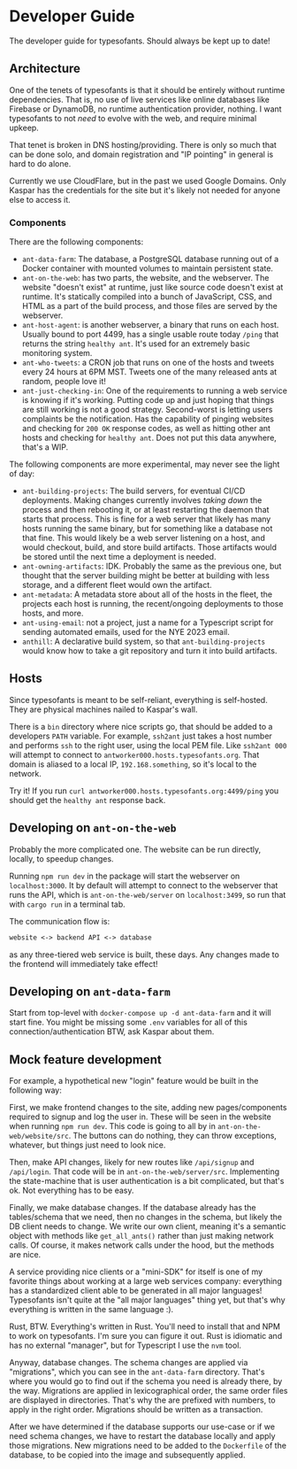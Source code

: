 # Developer Guide

The developer guide for typesofants. Should always be kept up to date!

## Architecture

One of the tenets of typesofants is that it should be entirely without runtime
dependencies. That is, no use of live services like online databases like
Firebase or DynamoDB, no runtime authentication provider, nothing. I want
typesofants to not _need_ to evolve with the web, and require minimal upkeep.

That tenet is broken in DNS hosting/providing. There is only so much that can be
done solo, and domain registration and "IP pointing" in general is hard to do
alone.

Currently we use CloudFlare, but in the past we used Google Domains. Only Kaspar
has the credentials for the site but it's likely not needed for anyone else to
access it.

### Components

There are the following components:

- `ant-data-farm`: The database, a PostgreSQL database running out of a Docker
  container with mounted volumes to maintain persistent state.
- `ant-on-the-web`: has two parts, the website, and the webserver. The website
  "doesn't exist" at runtime, just like source code doesn't exist at runtime.
  It's statically compiled into a bunch of JavaScript, CSS, and HTML as a part
  of the build process, and those files are served by the webserver.
- `ant-host-agent`: is another webserver, a binary that runs on each host.
  Usually bound to port 4499, has a single usable route today `/ping` that
  returns the string `healthy ant`. It's used for an extremely basic monitoring
  system.
- `ant-who-tweets`: a CRON job that runs on one of the hosts and tweets every 24
  hours at 6PM MST. Tweets one of the many released ants at random, people love
  it!
- `ant-just-checking-in`: One of the requirements to running a web service is
  knowing if it's working. Putting code up and just hoping that things are still
  working is not a good strategy. Second-worst is letting users complaints be
  the notification. Has the capability of pinging websites and checking for
  `200 OK` response codes, as well as hitting other ant hosts and checking for
  `healthy ant`. Does not put this data anywhere, that's a WIP.

The following components are more experimental, may never see the light of day:

- `ant-building-projects`: The build servers, for eventual CI/CD deployments.
  Making changes currently involves _taking down_ the process and then rebooting
  it, or at least restarting the daemon that starts that process. This is fine
  for a web server that likely has many hosts running the same binary, but for
  something like a database not that fine. This would likely be a web server
  listening on a host, and would checkout, build, and store build artifacts.
  Those artifacts would be stored until the next time a deployment is needed.
- `ant-owning-artifacts`: IDK. Probably the same as the previous one, but
  thought that the server building might be better at building with less
  storage, and a different fleet would own the artifact.
- `ant-metadata`: A metadata store about all of the hosts in the fleet, the
  projects each host is running, the recent/ongoing deployments to those hosts,
  and more.
- `ant-using-email`: not a project, just a name for a Typescript script for
  sending automated emails, used for the NYE 2023 email.
- `anthill`: A declarative build system, so that `ant-building-projects` would
  know how to take a git repository and turn it into build artifacts.

## Hosts

Since typesofants is meant to be self-reliant, everything is self-hosted. They
are physical machines nailed to Kaspar's wall.

There is a `bin` directory where nice scripts go, that should be added to a
developers `PATH` variable. For example, `ssh2ant` just takes a host number and
performs `ssh` to the right user, using the local PEM file. Like `ssh2ant 000`
will attempt to connect to `antworker000.hosts.typesofants.org`. That domain is
aliased to a local IP, `192.168.something`, so it's local to the network.

Try it! If you run `curl antworker000.hosts.typesofants.org:4499/ping` you
should get the `healthy ant` response back.

## Developing on `ant-on-the-web`

Probably the more complicated one. The website can be run directly, locally, to
speedup changes.

Running `npm run dev` in the package will start the webserver on
`localhost:3000`. It by default will attempt to connect to the webserver that
runs the API, which is `ant-on-the-web/server` on `localhost:3499`, so run that
with `cargo run` in a terminal tab.

The communication flow is:

```txt
website <-> backend API <-> database
```

as any three-tiered web service is built, these days. Any changes made to the
frontend will immediately take effect!

## Developing on `ant-data-farm`

Start from top-level with `docker-compose up -d ant-data-farm` and it will start
fine. You might be missing some `.env` variables for all of this
connection/authentication BTW, ask Kaspar about them.

## Mock feature development

For example, a hypothetical new "login" feature would be built in the following
way:

First, we make frontend changes to the site, adding new pages/components
required to signup and log the user in. These will be seen in the website when
running `npm run dev`. This code is going to all by in
`ant-on-the-web/website/src`. The buttons can do nothing, they can throw
exceptions, whatever, but things just need to look nice.

Then, make API changes, likely for new routes like `/api/signup` and
`/api/login`. That code will be in `ant-on-the-web/server/src`. Implementing the
state-machine that is user authentication is a bit complicated, but that's ok.
Not everything has to be easy.

Finally, we make database changes. If the database already has the tables/schema
that we need, then no changes in the schema, but likely the DB client needs to
change. We write our own client, meaning it's a semantic object with methods
like `get_all_ants()` rather than just making network calls. Of course, it makes
network calls under the hood, but the methods are nice.

A service providing nice clients or a "mini-SDK" for itself is one of my
favorite things about working at a large web services company: everything has a
standardized client able to be generated in all major languages! Typesofants
isn't quite at the "all major languages" thing yet, but that's why everything is
written in the same language :).

Rust, BTW. Everything's written in Rust. You'll need to install that and NPM to
work on typesofants. I'm sure you can figure it out. Rust is idiomatic and has
no external "manager", but for Typescript I use the `nvm` tool.

Anyway, database changes. The schema changes are applied via "migrations", which
you can see in the `ant-data-farm` directory. That's where you would go to find
out if the schema you need is already there, by the way. Migrations are applied
in lexicographical order, the same order files are displayed in directories.
That's why the are prefixed with numbers, to apply in the right order.
Migrations should be written as a transaction.

After we have determined if the database supports our use-case or if we need
schema changes, we have to restart the database locally and apply those
migrations. New migrations need to be added to the `Dockerfile` of the database,
to be copied into the image and subsequently applied.
